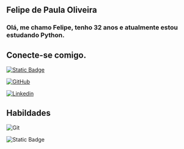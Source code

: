 ## Felipe de Paula Oliveira

### Olá, me chamo Felipe, tenho 32 anos e atualmente estou estudando Python.


## Conecte-se comigo.


[![Static Badge](https://img.shields.io/badge/Digital_Innovation_One-badge?color=black)](https://www.dio.me/users/felipeoliveiraesu)

[![GitHub](https://img.shields.io/badge/GitHub-bagde?color=black)](https://github.com/felipeoliveiraesu)

[![Linkedin](https://img.shields.io/badge/Linkedin-badge?color=black)](https://www.linkedin.com/in/felipe-oliveira-629234b5/)

## Habildades

![Git](https://img.shields.io/badge/Git-badge?color=black)

![Static Badge](https://img.shields.io/badge/GitHub-badge?color=white)
